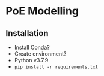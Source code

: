 # PoE Modelling

## Installation

- Install Conda?
- Create environment?
- Python v3.7.9
- `pip install -r requirements.txt`
